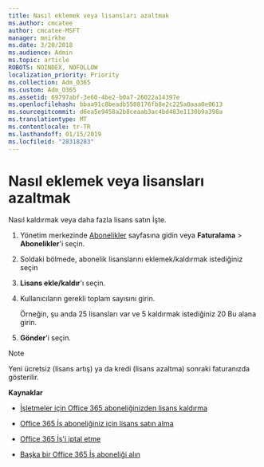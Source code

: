 ```yaml
---
title: Nasıl eklemek veya lisansları azaltmak
ms.author: cmcatee
author: cmcatee-MSFT
manager: mnirkhe
ms.date: 3/20/2018
ms.audience: Admin
ms.topic: article
ROBOTS: NOINDEX, NOFOLLOW
localization_priority: Priority
ms.collection: Adm_O365
ms.custom: Adm_O365
ms.assetid: 69797abf-3e60-4be2-b0a7-26022a14397e
ms.openlocfilehash: bbaa91c8beadb5508176fb8e2c225a0aaa0e0613
ms.sourcegitcommit: d6ea5e9458a2b8ceaab3ac4bd483e1130b9a398a
ms.translationtype: MT
ms.contentlocale: tr-TR
ms.lasthandoff: 01/15/2019
ms.locfileid: "28318283"
---
```

# <a name="how-to-add-or-reduce-licenses"></a>Nasıl eklemek veya lisansları azaltmak

Nasıl kaldırmak veya daha fazla lisans satın İşte.
  
1. Yönetim merkezinde [Abonelikler](https://go.microsoft.com/fwlink/p/?linkid=842054) sayfasına gidin veya **Faturalama** \> **Abonelikler**'i seçin.
    
2. Soldaki bölmede, abonelik lisanslarını eklemek/kaldırmak istediğiniz seçin
    
3. **Lisans ekle/kaldır**'ı seçin.
    
4. Kullanıcıların gerekli toplam sayısını girin.
    
    Örneğin, şu anda 25 lisansları var ve 5 kaldırmak istediğiniz 20 Bu alana girin.
    
5. **Gönder**'i seçin.
    
> [!NOTE]
> Yeni ücretsiz (lisans artış) ya da kredi (lisans azaltma) sonraki faturanızda gösterilir. 
  
 **Kaynaklar**
  
- [İşletmeler için Office 365 aboneliğinizden lisans kaldırma](https://support.office.com/article/9c64d127-e2dd-4ecc-81f5-2f87e5a74803)
    
- [Office 365 İş aboneliğiniz için lisans satın alma](https://support.office.com/article/36081d8d-b3fa-4948-8c34-e217bba825e1)
    
- [Office 365 İş'i iptal etme](https://support.office.com/article/b1bc0bef-4608-4601-813a-cdd9f746709a)
    
- [Başka bir Office 365 İş aboneliği alın](https://support.office.com/article/fab3b86c-3359-4042-8692-5d4dc7550b7c)
    

